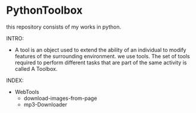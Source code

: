 # PythonToolbox
this repository consists of my works in python.

INTRO:
 - A tool is an object used to extend the ability of an individual to modify features of the surrounding environment.
we use tools. The set of tools required to perform different tasks that are part of the same activity is called A Toolbox. 

INDEX:
 - WebTools
     - download-images-from-page
     - mp3-Downloader
